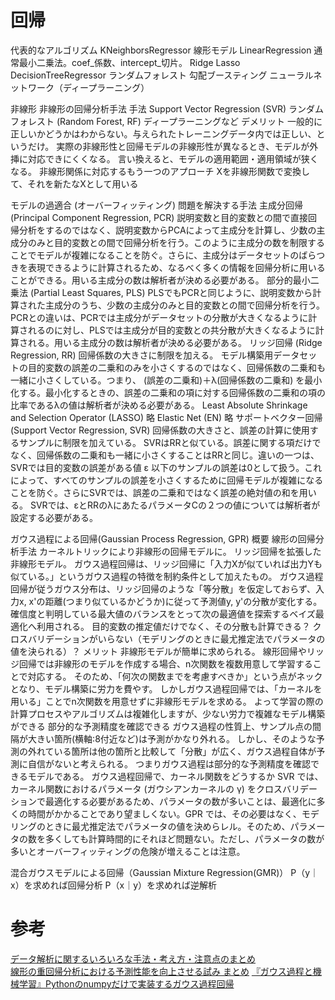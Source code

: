# 回帰

代表的なアルゴリズム
    KNeighborsRegressor
    線形モデル
        LinearRegression 通常最小二乗法。coef_係数、intercept_切片。
        Ridge
        Lasso
    DecisionTreeRegressor
    ランダムフォレスト
    勾配ブースティング
    ニューラルネットワーク（ディープラーニング）

非線形
    非線形の回帰分析手法
        手法
            Support Vector Regression (SVR)
            ランダムフォレスト (Random Forest, RF)
            ディープラーニングなど
        デメリット
            一般的に正しいかどうかはわからない。与えられたトレーニングデータ内では正しい、というだけ。
            実際の非線形性と回帰モデルの非線形性が異なるとき、モデルが外挿に対応できにくくなる。
            言い換えると、モデルの適用範囲・適用領域が狭くなる。
    非線形関係に対応するもう一つのアプローチ
        Xを非線形関数で変換して、それを新たなXとして用いる

モデルの過適合 (オーバーフィッティング) 問題を解決する手法
    主成分回帰 (Principal Component Regression, PCR)
        説明変数と目的変数との間で直接回帰分析をするのではなく、説明変数からPCAによって主成分を計算し、少数の主成分のみと目的変数との間で回帰分析を行う。このように主成分の数を制限することでモデルが複雑になることを防ぐ。さらに、主成分はデータセットのばらつきを表現できるように計算されるため、なるべく多くの情報を回帰分析に用いることができる。用いる主成分の数は解析者が決める必要がある。
    部分的最小二乗法 (Partial Least Squares, PLS)
        PLSでもPCRと同じように、説明変数から計算された主成分のうち、少数の主成分のみと目的変数との間で回帰分析を行う。PCRとの違いは、PCRでは主成分がデータセットの分散が大きくなるように計算されるのに対し、PLSでは主成分が目的変数との共分散が大きくなるように計算される。用いる主成分の数は解析者が決める必要がある。
    リッジ回帰 (Ridge Regression, RR)
        回帰係数の大きさに制限を加える。
        モデル構築用データセットの目的変数の誤差の二乗和のみを小さくするのではなく、回帰係数の二乗和も一緒に小さくしている。つまり、
        (誤差の二乗和)＋λ(回帰係数の二乗和)
        を最小化する。最小化するときの、誤差の二乗和の項に対する回帰係数の二乗和の項の比率であるλの値は解析者が決める必要がある。
    Least Absolute Shrinkage and Selection Operator (LASSO)
        略
    Elastic Net (EN)
        略
    サポートベクター回帰 (Support Vector Regression, SVR)
        回帰係数の大きさと、誤差の計算に使用するサンプルに制限を加えている。
        SVRはRRと似ている。誤差に関する項だけでなく、回帰係数の二乗和も一緒に小さくすることはRRと同じ。違いの一つは、SVRでは目的変数の誤差がある値 ε 以下のサンプルの誤差は0として扱う。これによって、すべてのサンプルの誤差を小さくするために回帰モデルが複雑になることを防ぐ。さらにSVRでは、誤差の二乗和ではなく誤差の絶対値の和を用いる。
        SVRでは、εとRRのλにあたるパラメータCの２つの値については解析者が設定する必要がある。

ガウス過程による回帰(Gaussian Process Regression, GPR)
    概要
        線形の回帰分析手法
        カーネルトリックにより非線形の回帰モデルに。
        リッジ回帰を拡張した非線形モデル。
        ガウス過程回帰は、リッジ回帰に「入力Xが似ていれば出力Yも似ている。」というガウス過程の特徴を制約条件として加えたもの。
        ガウス過程回帰が従うガウス分布は、リッジ回帰のような「等分散」を仮定しておらず、入力x, x'の距離(つまり似ているかどうか)に従って予測値y, y'の分散が変化する。
        確信度と判明している最大値のバランスをとって次の最適値を探索するベイズ最適化へ利用される。
        目的変数の推定値だけでなく、その分散も計算できる？
        クロスバリデーションがいらない（モデリングのときに最尤推定法でパラメータの値を決られる）？
    メリット
        非線形モデルが簡単に求められる。
            線形回帰やリッジ回帰では非線形のモデルを作成する場合、n次関数を複数用意して学習することで対応する。
            そのため、「何次の関数までを考慮すべきか」という点がネックとなり、モデル構築に労力を費やす。
            しかしガウス過程回帰では、「カーネルを用いる」ことでn次関数を用意せずに非線形モデルを求める。
            よって学習の際の計算プロセスやアルゴリズムは複雑化しますが、少ない労力で複雑なモデル構築ができる
        部分的な予測精度を確認できる
            ガウス過程の性質上、サンプル点の間隔が大きい箇所(横軸:8付近など)は予測がかなり外れる。
            しかし、そのような予測の外れている箇所は他の箇所と比較して「分散」が広く、ガウス過程自体が予測に自信がないと考えられる。
            つまりガウス過程は部分的な予測精度を確認できるモデルである。
    ガウス過程回帰で、カーネル関数をどうするか
        SVR では、カーネル関数におけるパラメータ (ガウシアンカーネルの γ) をクロスバリデーションで最適化する必要があるため、パラメータの数が多いことは、最適化に多くの時間がかかることであり望ましくない。GPR では、その必要はなく、モデリングのときに最尤推定法でパラメータの値を決めらレル。そのため、パラメータの数を多くしても計算時間的にそれほど問題ない。ただし、パラメータの数が多いとオーバーフィッティングの危険が増えることは注意。

混合ガウスモデルによる回帰（Gaussian Mixture Regression(GMR)）
    P（y｜x）を求めれば回帰分析
    P（x｜y）を求めれば逆解析


# 参考
[データ解析に関するいろいろな手法・考え方・注意点のまとめ](https://datachemeng.com/summarydataanalysis/)  
[線形の重回帰分析における予測性能を向上させる試み まとめ](http://univprof.com/archives/16-06-08-3768097.html)
[『ガウス過程と機械学習』Pythonのnumpyだけで実装するガウス過程回帰](https://qiita.com/ogi-iii/items/cf16e13ec09340016121)  

